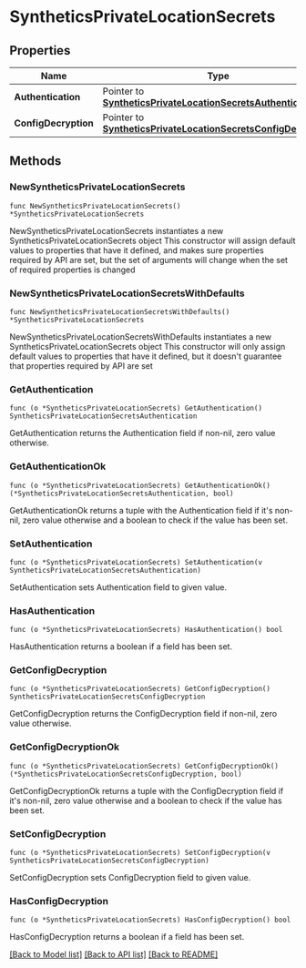 # SyntheticsPrivateLocationSecrets

## Properties

Name | Type | Description | Notes
------------ | ------------- | ------------- | -------------
**Authentication** | Pointer to [**SyntheticsPrivateLocationSecretsAuthentication**](SyntheticsPrivateLocation_secrets_authentication.md) |  | [optional] 
**ConfigDecryption** | Pointer to [**SyntheticsPrivateLocationSecretsConfigDecryption**](SyntheticsPrivateLocation_secrets_config_decryption.md) |  | [optional] 

## Methods

### NewSyntheticsPrivateLocationSecrets

`func NewSyntheticsPrivateLocationSecrets() *SyntheticsPrivateLocationSecrets`

NewSyntheticsPrivateLocationSecrets instantiates a new SyntheticsPrivateLocationSecrets object
This constructor will assign default values to properties that have it defined,
and makes sure properties required by API are set, but the set of arguments
will change when the set of required properties is changed

### NewSyntheticsPrivateLocationSecretsWithDefaults

`func NewSyntheticsPrivateLocationSecretsWithDefaults() *SyntheticsPrivateLocationSecrets`

NewSyntheticsPrivateLocationSecretsWithDefaults instantiates a new SyntheticsPrivateLocationSecrets object
This constructor will only assign default values to properties that have it defined,
but it doesn't guarantee that properties required by API are set

### GetAuthentication

`func (o *SyntheticsPrivateLocationSecrets) GetAuthentication() SyntheticsPrivateLocationSecretsAuthentication`

GetAuthentication returns the Authentication field if non-nil, zero value otherwise.

### GetAuthenticationOk

`func (o *SyntheticsPrivateLocationSecrets) GetAuthenticationOk() (*SyntheticsPrivateLocationSecretsAuthentication, bool)`

GetAuthenticationOk returns a tuple with the Authentication field if it's non-nil, zero value otherwise
and a boolean to check if the value has been set.

### SetAuthentication

`func (o *SyntheticsPrivateLocationSecrets) SetAuthentication(v SyntheticsPrivateLocationSecretsAuthentication)`

SetAuthentication sets Authentication field to given value.

### HasAuthentication

`func (o *SyntheticsPrivateLocationSecrets) HasAuthentication() bool`

HasAuthentication returns a boolean if a field has been set.

### GetConfigDecryption

`func (o *SyntheticsPrivateLocationSecrets) GetConfigDecryption() SyntheticsPrivateLocationSecretsConfigDecryption`

GetConfigDecryption returns the ConfigDecryption field if non-nil, zero value otherwise.

### GetConfigDecryptionOk

`func (o *SyntheticsPrivateLocationSecrets) GetConfigDecryptionOk() (*SyntheticsPrivateLocationSecretsConfigDecryption, bool)`

GetConfigDecryptionOk returns a tuple with the ConfigDecryption field if it's non-nil, zero value otherwise
and a boolean to check if the value has been set.

### SetConfigDecryption

`func (o *SyntheticsPrivateLocationSecrets) SetConfigDecryption(v SyntheticsPrivateLocationSecretsConfigDecryption)`

SetConfigDecryption sets ConfigDecryption field to given value.

### HasConfigDecryption

`func (o *SyntheticsPrivateLocationSecrets) HasConfigDecryption() bool`

HasConfigDecryption returns a boolean if a field has been set.


[[Back to Model list]](../README.md#documentation-for-models) [[Back to API list]](../README.md#documentation-for-api-endpoints) [[Back to README]](../README.md)


